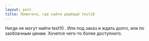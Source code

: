 ```yaml
---
layout: post 
title: Помогите, где найти дешёвый test10 
--- 
```

Нигде не могут найти test10 . Или под заказ и ждать долго, или по заоблачным ценам. Хочется чего-то более доступного.